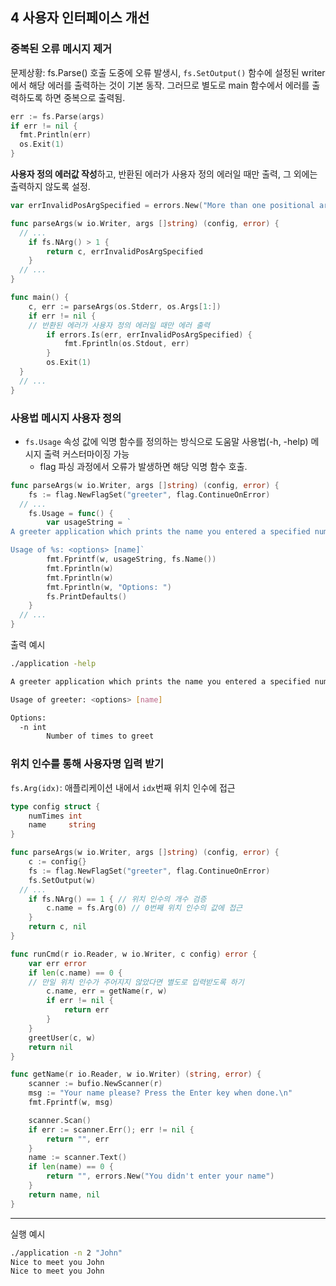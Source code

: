 ## 4 사용자 인터페이스 개선

### 중복된 오류 메시지 제거

문제상황: fs.Parse() 호출 도중에 오류 발생시, `fs.SetOutput()` 함수에 설정된 writer에서 해당 에러를 출력하는 것이 기본 동작. 그러므로 별도로 main 함수에서 에러를 출력하도록 하면 중복으로 출력됨.

```go
err := fs.Parse(args)
if err != nil {
  fmt.Println(err)
  os.Exit(1)
}
```

**사용자 정의 에러값 작성**하고, 반환된 에러가 사용자 정의 에러일 때만 출력, 그 외에는 출력하지 않도록 설정.

```go
var errInvalidPosArgSpecified = errors.New("More than one positional argument specified")

func parseArgs(w io.Writer, args []string) (config, error) {
  // ...
	if fs.NArg() > 1 {
		return c, errInvalidPosArgSpecified
	}
  // ...
}

func main() {
	c, err := parseArgs(os.Stderr, os.Args[1:])
	if err != nil {
    // 반환된 에러가 사용자 정의 에러일 때만 에러 출력
		if errors.Is(err, errInvalidPosArgSpecified) {
			fmt.Fprintln(os.Stdout, err)
		}
		os.Exit(1)
  }
  // ...
}
```

### 사용법 메시지 사용자 정의

- `fs.Usage` 속성 값에 익명 함수를 정의하는 방식으로 도움말 사용법(-h, -help) 메시지 출력 커스터마이징 가능
  - flag 파싱 과정에서 오류가 발생하면 해당 익명 함수 호출.

```go
func parseArgs(w io.Writer, args []string) (config, error) {
	fs := flag.NewFlagSet("greeter", flag.ContinueOnError)
  // ...
	fs.Usage = func() {
		var usageString = `
A greeter application which prints the name you entered a specified number of times.

Usage of %s: <options> [name]`
		fmt.Fprintf(w, usageString, fs.Name())
		fmt.Fprintln(w)
		fmt.Fprintln(w)
		fmt.Fprintln(w, "Options: ")
		fs.PrintDefaults()
	}
  // ...
}
```

출력 예시

```bash
./application -help

A greeter application which prints the name you entered a specified number of times.

Usage of greeter: <options> [name]

Options:
  -n int
        Number of times to greet
```

### 위치 인수를 통해 사용자명 입력 받기

`fs.Arg(idx)`: 애플리케이션 내에서 `idx`번째 위치 인수에 접근

```go
type config struct {
	numTimes int
	name     string
}

func parseArgs(w io.Writer, args []string) (config, error) {
	c := config{}
	fs := flag.NewFlagSet("greeter", flag.ContinueOnError)
	fs.SetOutput(w)
  // ...
	if fs.NArg() == 1 { // 위치 인수의 개수 검증
		c.name = fs.Arg(0) // 0번째 위치 인수의 값에 접근
	}
	return c, nil
}

func runCmd(r io.Reader, w io.Writer, c config) error {
	var err error
	if len(c.name) == 0 {
    // 만일 위치 인수가 주어지지 않았다면 별도로 입력받도록 하기
		c.name, err = getName(r, w)
		if err != nil {
			return err
		}
	}
	greetUser(c, w)
	return nil
}

func getName(r io.Reader, w io.Writer) (string, error) {
	scanner := bufio.NewScanner(r)
	msg := "Your name please? Press the Enter key when done.\n"
	fmt.Fprintf(w, msg)

	scanner.Scan()
	if err := scanner.Err(); err != nil {
		return "", err
	}
	name := scanner.Text()
	if len(name) == 0 {
		return "", errors.New("You didn't enter your name")
	}
	return name, nil
}
```

---

실행 예시

```bash
./application -n 2 "John"
Nice to meet you John
Nice to meet you John
```
